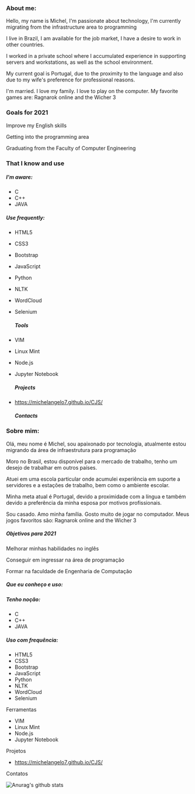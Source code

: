 ### About me:

Hello, my name is Michel, I'm passionate about technology, I'm currently migrating from the infrastructure area to programming

I live in Brazil, I am available for the job market, I have a desire to work in other countries.

I worked in a private school where I accumulated experience in supporting servers and workstations, as well as the school environment.

My current goal is Portugal, due to the proximity to the language and also due to my wife's preference for professional reasons.

I'm married.
I love my family.
I love to play on the computer.
My favorite games are:
Ragnarok online and the Wicher 3

   ### Goals for 2021

Improve my English skills

Getting into the programming area

Graduating from the Faculty of Computer Engineering


   ### That I know and use

   ##### I'm aware:

   - C
   - C++
   - JAVA


   ##### Use frequently:
- HTML5
- CSS3
- Bootstrap
- JavaScript
- Python
- NLTK
- WordCloud
- Selenium


   ##### Tools
- VIM
- Linux Mint
- Node.js
- Jupyter Notebook

   ##### Projects
- https://michelangelo7.github.io/CJS/
   ##### Contacts





### Sobre mim:
Olá, meu nome é Michel, sou apaixonado por tecnologia, atualmente estou migrando da área de infraestrutura para programação

Moro no Brasil, estou disponível para o mercado de trabalho, tenho um desejo de trabalhar em outros países.

Atuei em uma escola particular onde acumulei experiência em suporte a servidores e a estações de trabalho, bem como o ambiente escolar. 

Minha meta atual é Portugal, devido a proximidade com a língua e também devido a preferência da minha esposa por motivos profissionais.

Sou casado.
Amo minha família.
Gosto muito de jogar no computador.
Meus jogos favoritos são:
Ragnarok online and the Wicher 3

   ##### Objetivos para 2021

Melhorar minhas habilidades no inglês

Conseguir em ingressar na área de programação

Formar na faculdade de Engenharia de Computação 


   ##### Que eu conheço e uso:

   ##### Tenho noção:
   
   - C
   - C++
   - JAVA

   ##### Uso com frequência: 

- HTML5
- CSS3
- Bootstrap
- JavaScript
- Python
- NLTK
- WordCloud
- Selenium



Ferramentas
- VIM
- Linux Mint
- Node.js
- Jupyter Notebook

Projetos
 
- https://michelangelo7.github.io/CJS/

Contatos



![Anurag's github stats](https://github-readme-stats.vercel.app/api?username=MichelAngelo7&count_private=true)
